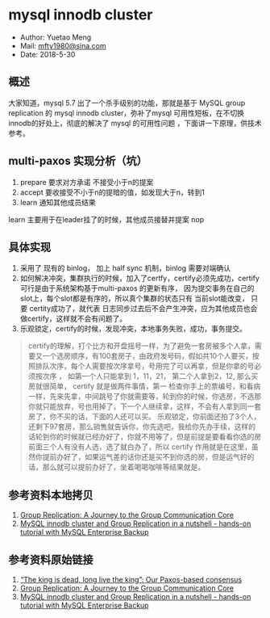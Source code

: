 
# mysql innodb cluster

- Author: Yuetao Meng
- Mail: mfty1980@sina.com
- Date: 2018-5-30


## 概述

大家知道，mysql 5.7 出了一个杀手级别的功能，那就是基于 MySQL group replication 的 mysql innodb cluster，弥补了mysql 可用性短板，在不切换innodb的好处上，彻底的解决了
mysql 的可用性问题 ，下面讲一下原理，供技术参考。

## multi-paxos 实现分析（坑）

1. prepare  要求对方承诺 不接受小于n的提案
2. accept   要收接受不小于n的提暗的值，如发现大于n，转到1
3. learn     通知其他成员结果

learn 主要用于在leader挂了的时候，其他成员接替并提案 nop

## 具体实现

1. 采用了 现有的 binlog， 加上 half sync 机制，binlog 需要对端确认
2. 如何解决冲突，集群执行的时候，加入了certfy，certify必须先成功，certify可行是由于系统架构基于multi-paxos 的更新有序，
    因为提交事务在自己的 slot上，每个slot都是有序的，所以真个集群的状态只有 当前slot能改变，
    只要 certity成功了，就代表 日志同步过去后不会产生冲突，应为其他成员也会做certify，这样就不会有问题了。
3. 乐观锁定，certify的时候，发现冲突，本地事务失败，成功，事务提交。

> certify的理解，打个比方和开盘摇号一样，为了避免一套房被多个人拿，需要又一个选房顺序，有100套房子，由政府发号码，假如共10个人要买，按照排队次序，每个人需要按次序拿号，号用完了可以再拿，但是你拿的号必须按次序 ， 如第一个人只能拿到 1，11，21， 第二个人拿到2，12, 那么买房就很简单， certify 就是做两件事情，第一 检查你手上的票编号，和看病一样，先来先拿，中间跳号了你就需要等，轮到你的时候，你选房，不选那你就只能放弃，号也用掉了，下一个人继续拿，这样，不会有人拿到同一套房了，你不买的话，下面的人还可以买。 乐观锁定，你前面还拍了3个人，还剩下97套房，那么销售就告诉你，你先选吧，我给你先办手续，这样的话轮到你的时候就已经办好了，你就不用等了，但是前提是要看看你选的房前面三个人有没有人选，选了就白办了，所以 certify 作用就是在这里，虽然你提前办好了，如果运气差的话你还是买不到你选的房，但是运气好的话，那么就可以提前办好了，坐着喝喝咖啡等结果就是。



## 参考资料本地拷贝

1. [Group Replication: A Journey to the Group Communication Core](mysql/mysqlinnodbclusterandgroupreplicationinanutshell-hands-ontutorialwithmeb-170523203520.pdf)
2. [MySQL innodb cluster and Group Replication in a nutshell - hands-on tutorial with MySQL Enterprise Backup](mysql/fosdemgrpaxos-170207060213.pdf)


## 参考资料原始链接


1. [“The king is dead, long live the king”: Our Paxos-based consensus](http://mysqlhighavailability.com/the-king-is-dead-long-live-the-king-our-homegrown-paxos-based-consensus/)
2. [Group Replication: A Journey to the Group Communication Core](https://www.slideshare.net/alfranio1/group-replication-a-journey-to-the-group-communication-core-71845289?from_action=save)
3. [MySQL innodb cluster and Group Replication in a nutshell - hands-on tutorial with MySQL Enterprise Backup](https://www.slideshare.net/lefred.descamps/mysql-innodb-cluster-and-group-replication-in-a-nutshell-handson-tutorial-with-mysql-enterprise-backup?qid=6060b453-3e48-445d-857b-1edbb1d82366&v=&b=&from_search=7)
